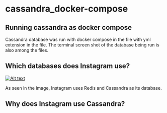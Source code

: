 # cassandra_docker-compose
 ## Running cassandra as docker compose

Cassandra database was run with docker compose in the file with yml extension in the file.
The terminal screen shot of the database being run is also among the files.

## Which databases does Instagram use?

[![Alt text](https://www.google.com/url?sa=i&url=https%3A%2F%2Fwww.pinterest.com%2Fpin%2Finstagram-system-architecture--775252523367592824%2F&psig=AOvVaw30YhxAW24j_fN7xgmD8IqV&ust=1702498673881000&source=images&cd=vfe&opi=89978449&ved=0CBEQjRxqFwoTCKCynPnbioMDFQAAAAAdAAAAABAD "Instagram Structure")](https://interviewnoodle.com/instagram-system-architecture-fdbec22e48ee)

As seen in the image, Instagram uses Redis and Cassandra as its database.

## Why does Instagram use Cassandra?

